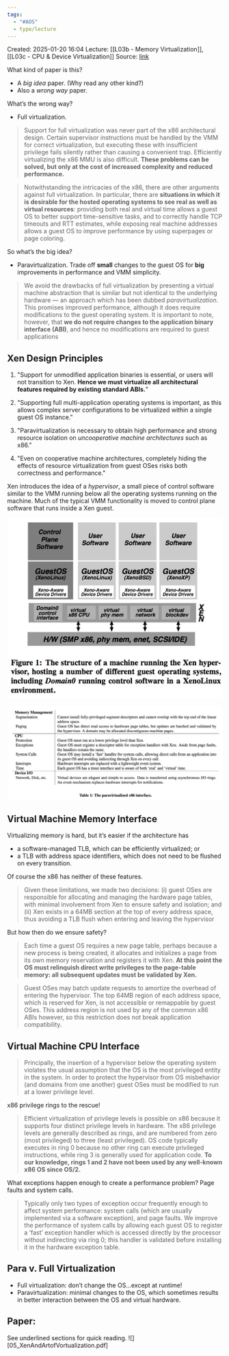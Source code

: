 ```yaml
---
tags:
  - "#AOS"
  - type/lecture
---
```

Created: 2025-01-20 16:04
Lecture: [[L03b - Memory Virtualization]], [[L03c - CPU & Device Virtualization]]
Source: [link](https://ops-class.org/slides/2016-04-20-xen/)

What kind of paper is this?
- A _big idea_ paper. (Why read any other kind?)
- Also a _wrong way_ paper.
    
What’s the wrong way?
- Full virtualization.
> Support for full virtualization was never part of the x86 architectural design. Certain supervisor instructions must be handled by the VMM for correct virtualization, but executing these with insufficient privilege fails silently rather than causing a convenient trap. Efficiently virtualizing the x86 MMU is also difficult. **These problems can be solved, but only at the cost of increased complexity and reduced performance.**

> Notwithstanding the intricacies of the x86, there are other arguments against full virtualization. In particular, there are **situations in which it is desirable for the hosted operating systems to see real as well as virtual resources**: providing both real and virtual time allows a guest OS to better support time-sensitive tasks, and to correctly handle TCP timeouts and RTT estimates, while exposing real machine addresses allows a guest OS to improve performance by using superpages or page coloring.

So what’s the big idea?
- Paravirtualization. Trade off **small** changes to the guest OS for **big** improvements in performance and VMM simplicity.
> We avoid the drawbacks of full virtualization by presenting a virtual machine abstraction that is similar but not identical to the underlying hardware — an approach which has been dubbed _paravirtualization_. This promises improved performance, although it does require modifications to the guest operating system. It is important to note, however, that **we do not require changes to the application binary interface (ABI)**, and hence no modifications are required to guest applications

## Xen Design Principles

1. "Support for unmodified application binaries is essential, or users will not transition to Xen. **Hence we must virtualize all architectural features required by existing standard ABIs.**"
    
2. "Supporting full multi-application operating systems is important, as this allows complex server configurations to be virtualized within a single guest OS instance."
    
3. "Paravirtualization is necessary to obtain high performance and strong resource isolation on _uncooperative machine architectures_ such as x86."
    
4. "Even on cooperative machine architectures, completely hiding the effects of resource virtualization from guest OSes risks both correctness and performance."
    
Xen introduces the idea of a _hypervisor_, a small piece of control software similar to the VMM running below all the operating systems running on the machine. Much of the typical VMM functionality is moved to control plane software that runs inside a Xen guest.

![](/img/L03b_xen_structure.png)

![](/img/L03b_summary-of-xen-changes.png)

## Virtual Machine Memory Interface

Virtualizing memory is hard, but it’s easier if the architecture has
- a software-managed TLB, which can be efficiently virtualized; or
- a TLB with address space identifiers, which does not need to be flushed on every transition.
    
Of course the x86 has neither of these features.
> Given these limitations, we made two decisions: (i) guest OSes are responsible for allocating and managing the hardware page tables, with minimal involvement from Xen to ensure safety and isolation; and (ii) Xen exists in a 64MB section at the top of every address space, thus avoiding a TLB flush when entering and leaving the hypervisor

But how then do we ensure safety?
> Each time a guest OS requires a new page table, perhaps because a new process is being created, it allocates and initializes a page from its own memory reservation and registers it with Xen. **At this point the OS must relinquish direct write privileges to the page-table memory: all subsequent updates must be validated by Xen.**

> Guest OSes may batch update requests to amortize the overhead of entering the hypervisor. The top 64MB region of each address space, which is reserved for Xen, is not accessible or remappable by guest OSes. This address region is not used by any of the common x86 ABIs however, so this restriction does not break application compatibility.

## Virtual Machine CPU Interface
> Principally, the insertion of a hypervisor below the operating system violates the usual assumption that the OS is the most privileged entity in the system. In order to protect the hypervisor from OS misbehavior (and domains from one another) guest OSes must be modified to run at a lower privilege level.

x86 privilege rings to the rescue!
> Efficient virtualization of privilege levels is possible on x86 because it supports four distinct privilege levels in hardware. The x86 privilege levels are generally described as rings, and are numbered from zero (most privileged) to three (least privileged). OS code typically executes in ring 0 because no other ring can execute privileged instructions, while ring 3 is generally used for application code. **To our knowledge, rings 1 and 2 have not been used by any well-known x86 OS since OS/2.**

What exceptions happen enough to create a performance problem? Page faults and system calls.
> Typically only two types of exception occur frequently enough to affect system performance: system calls (which are usually implemented via a software exception), and page faults. We improve the performance of system calls by allowing each guest OS to register a ‘fast’ exception handler which is accessed directly by the processor without indirecting via ring 0; this handler is validated before installing it in the hardware exception table.

## Para v. Full Virtualization
- Full virtualization: don’t change the OS…​except at runtime!
- Paravirtualization: minimal changes to the OS, which sometimes results in better interaction between the OS and virtual hardware.



## Paper:
See underlined sections for quick reading.
![][05_XenAndArtofVortualization.pdf]